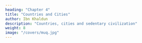 ```yaml
---
heading: "Chapter 4"
title: "Countries and Cities"
author: Ibn Khaldun
description: "Countries, cities and sedentary civilization"
weight: 8
image: "/covers/muq.jpg"
---
```

